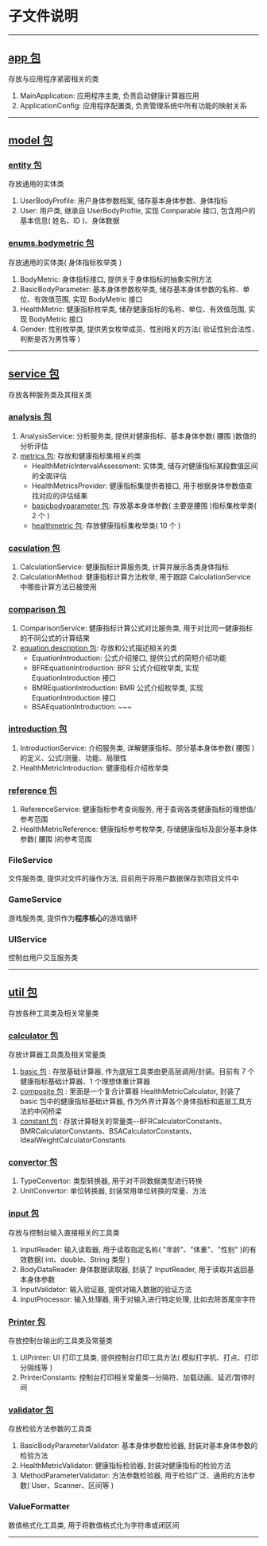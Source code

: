 # 子文件说明

---

## [app 包](https://github.com/existed-name/Java-Health-Calculator/tree/main/HealthCalculatorV3.0.0/src/com/github/existedname/healthcalculatorv3/app)
存放与应用程序紧密相关的类
1. MainApplication: 应用程序主类, 负责启动健康计算器应用
2. ApplicationConfig: 应用程序配置类, 负责管理系统中所有功能的映射关系

---

## [model 包](https://github.com/existed-name/Java-Health-Calculator/tree/main/HealthCalculatorV3.0.0/src/com/github/existedname/healthcalculatorv3/model)
### [entity 包](https://github.com/existed-name/Java-Health-Calculator/tree/main/HealthCalculatorV3.0.0/src/com/github/existedname/healthcalculatorv3/model/entity)
存放通用的实体类
1. UserBodyProfile: 用户身体参数档案, 储存基本身体参数、身体指标
2. User: 用户类, 继承自 UserBodyProfile, 实现 Comparable 接口, 包含用户的基本信息( 姓名、ID )、身体数据


### [enums.bodymetric 包](https://github.com/existed-name/Java-Health-Calculator/tree/main/HealthCalculatorV3.0.0/src/com/github/existedname/healthcalculatorv3/model/enums/bodymetric)
存放通用的实体类( 身体指标枚举类 )
1. BodyMetric: 身体指标接口, 提供关于身体指标的抽象实例方法
2. BasicBodyParameter: 基本身体参数枚举类, 储存基本身体参数的名称、单位、有效值范围, 实现 BodyMetric 接口
3. HealthMetric: 健康指标枚举类, 储存健康指标的名称、单位、有效值范围, 实现 BodyMetric 接口
4. Gender: 性别枚举类, 提供男女枚举成员、性别相关的方法( 验证性别合法性、判断是否为男性等 )

---

## [service 包](https://github.com/existed-name/Java-Health-Calculator/tree/main/HealthCalculatorV3.0.0/src/com/github/existedname/healthcalculatorv3/service)
存放各种服务类及其相关类
### [analysis 包](https://github.com/existed-name/Java-Health-Calculator/tree/main/HealthCalculatorV3.0.0/src/com/github/existedname/healthcalculatorv3/service/analysis)
1. AnalysisService: 分析服务类, 提供对健康指标、基本身体参数( 腰围 )数值的分析评估
2. [metrics 包](https://github.com/existed-name/Java-Health-Calculator/tree/main/HealthCalculatorV3.0.0/src/com/github/existedname/healthcalculatorv3/service/analysis/metrics): 存放和健康指标集相关的类
   * HealthMetricIntervalAssessment: 实体类, 储存对健康指标某段数值区间的全面评估
   * HealthMetricsProvider: 健康指标集提供者接口, 用于根据身体参数值查找对应的评估结果
   * [basicbodyparameter 包](): 存放基本身体参数( 主要是腰围 )指标集枚举类( 2 个 )
   * [healthmetric 包](): 存放健康指标集枚举类( 10 个 )


### [caculation 包](https://github.com/existed-name/Java-Health-Calculator/tree/main/HealthCalculatorV3.0.0/src/com/github/existedname/healthcalculatorv3/service/calculation)
1. CalculationService: 健康指标计算服务类, 计算并展示各类身体指标
2. CalculationMethod: 健康指标计算方法枚举, 用于跟踪 CalculationService 中哪些计算方法已被使用


### [comparison 包](https://github.com/existed-name/Java-Health-Calculator/tree/main/HealthCalculatorV3.0.0/src/com/github/existedname/healthcalculatorv3/service/comparison)
1. ComparisonService: 健康指标计算公式对比服务类, 用于对比同一健康指标的不同公式的计算结果
2. [equation.description 包](https://github.com/existed-name/Java-Health-Calculator/tree/main/HealthCalculatorV3.0.0/src/com/github/existedname/healthcalculatorv3/service/comparison/equation/description): 存放和公式描述相关的类
   * EquationIntroduction: 公式介绍接口, 提供公式的简短介绍功能
   * BFREquationIntroduction: BFR 公式介绍枚举类, 实现 EquationIntroduction 接口
   * BMREquationIntroduction: BMR 公式介绍枚举类, 实现 EquationIntroduction 接口
   * BSAEquationIntroduction: ~~~


### [introduction 包](https://github.com/existed-name/Java-Health-Calculator/tree/main/HealthCalculatorV3.0.0/src/com/github/existedname/healthcalculatorv3/service/introduction)
1. IntroductionService: 介绍服务类, 详解健康指标、部分基本身体参数( 腰围 )的定义、公式/测量、功能、局限性
2. HealthMetricIntroduction: 健康指标介绍枚举类

### [reference 包](https://github.com/existed-name/Java-Health-Calculator/tree/main/HealthCalculatorV3.0.0/src/com/github/existedname/healthcalculatorv3/service/reference)
1. ReferenceService: 健康指标参考查询服务, 用于查询各类健康指标的理想值/参考范围
2. HealthMetricReference: 健康指标参考枚举类, 存储健康指标及部分基本身体参数( 腰围 )的参考范围


### FileService
文件服务类, 提供对文件的操作方法, 目前用于将用户数据保存到项目文件中


### GameService
游戏服务类, 提供作为**程序核心**的游戏循环


### UIService
控制台用户交互服务类

---

## [util 包](https://github.com/existed-name/Java-Health-Calculator/tree/main/HealthCalculatorV3.0.0/src/com/github/existedname/healthcalculatorv3/util)
存放各种工具类及相关常量类
### [calculator 包](https://github.com/existed-name/Java-Health-Calculator/tree/main/HealthCalculatorV3.0.0/src/com/github/existedname/healthcalculatorv3/util/calculator)
存放计算器工具类及相关常量类
1. [basic 包](https://github.com/existed-name/Java-Health-Calculator/tree/main/HealthCalculatorV3.0.0/src/com/github/existedname/healthcalculatorv3/util/calculator/basic)
   : 存放基础计算器, 作为底层工具类由更高层调用/封装。目前有 7 个健康指标基础计算器、1 个理想体重计算器
2. [composite 包](https://github.com/existed-name/Java-Health-Calculator/tree/main/HealthCalculatorV3.0.0/src/com/github/existedname/healthcalculatorv3/util/calculator/composite)
   : 里面是一个复合计算器 HealthMetricCalculator, 封装了 basic 包中的健康指标基础计算器, 作为外界计算各个身体指标和底层工具方法的中间桥梁
3. [constant 包](https://github.com/existed-name/Java-Health-Calculator/tree/main/HealthCalculatorV3.0.0/src/com/github/existedname/healthcalculatorv3/util/calculator/constant)
   : 存放计算相关的常量类--BFRCalculatorConstants、BMRCalculatorConstants、BSACalculatorConstants、IdealWeightCalculatorConstants


### [convertor 包](https://github.com/existed-name/Java-Health-Calculator/tree/main/HealthCalculatorV3.0.0/src/com/github/existedname/healthcalculatorv3/util/convertor)
1. TypeConvertor: 类型转换器, 用于对不同数据类型进行转换
2. UnitConvertor: 单位转换器, 封装常用单位转换的常量、方法


### [input 包](https://github.com/existed-name/Java-Health-Calculator/tree/main/HealthCalculatorV3.0.0/src/com/github/existedname/healthcalculatorv3/util/input)
存放与控制台输入直接相关的工具类
1. InputReader: 输入读取器, 用于读取指定名称( "年龄"、"体重"、"性别" )的有效数据( int、double、String 类型 )
2. BodyDataReader: 身体数据读取器, 封装了 InputReader, 用于读取并返回基本身体参数
3. InputValidator: 输入验证器, 提供对输入数据的验证方法
4. InputProcessor: 输入处理器, 用于对输入进行特定处理, 比如去除首尾空字符


### [Printer 包](https://github.com/existed-name/Java-Health-Calculator/tree/main/HealthCalculatorV3.0.0/src/com/github/existedname/healthcalculatorv3/util/printer)
存放控制台输出的工具类及常量类
1. UIPrinter: UI 打印工具类, 提供控制台打印工具方法( 模拟打字机、打点、打印分隔线等 )
2. PrinterConstants: 控制台打印相关常量类--分隔符、加载动画、延迟/暂停时间


### [validator 包](https://github.com/existed-name/Java-Health-Calculator/tree/main/HealthCalculatorV3.0.0/src/com/github/existedname/healthcalculatorv3/util/validator)
存放检验方法参数的工具类
1. BasicBodyParameterValidator: 基本身体参数检验器, 封装对基本身体参数的检验方法
2. HealthMetricValidator: 健康指标检验器, 封装对健康指标的检验方法
3. MethodParameterValidator: 方法参数检验器, 用于检验广泛、通用的方法参数( User、Scanner、区间等 )


### ValueFormatter
数值格式化工具类, 用于将数值格式化为字符串或闭区间

---
